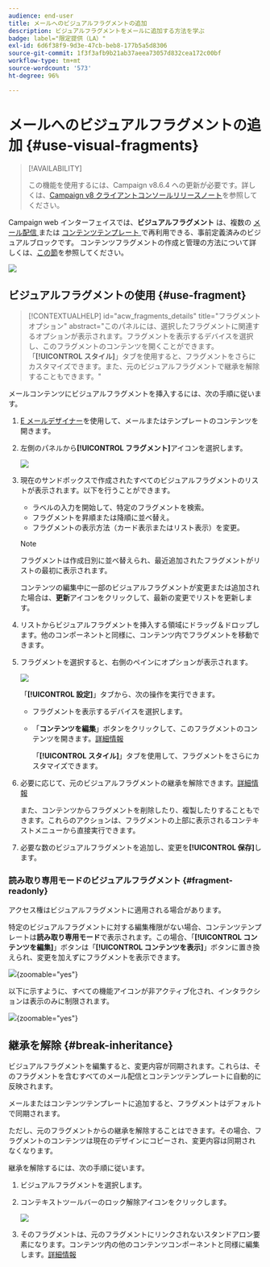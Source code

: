 ```yaml
---
audience: end-user
title: メールへのビジュアルフラグメントの追加
description: ビジュアルフラグメントをメールに追加する方法を学ぶ
badge: label="限定提供（LA）"
exl-id: 6d6f38f9-9d3e-47cb-beb8-177b5a5d8306
source-git-commit: 1f3f3afb9b21ab37aeea73057d832cea172c00bf
workflow-type: tm+mt
source-wordcount: '573'
ht-degree: 96%

---
```


# メールへのビジュアルフラグメントの追加 {#use-visual-fragments}

>[!AVAILABILITY]
>
>この機能を使用するには、Campaign v8.6.4 への更新が必要です。詳しくは、[Campaign v8 クライアントコンソールリリースノート](https://experienceleague.adobe.com/ja/docs/campaign/campaign-v8/releases/release-notes)を参照してください。

Campaign web インターフェイスでは、**ビジュアルフラグメント** は、複数の [ メール配信 ](../email/get-started-email-designer.md) または [ コンテンツテンプレート ](../email/use-email-templates.md) で再利用できる、事前定義済みのビジュアルブロックです。 コンテンツフラグメントの作成と管理の方法について詳しくは、[この節](fragments.md)を参照してください。

![](assets/do-not-localize/fragments.gif)

## ビジュアルフラグメントの使用 {#use-fragment}

>[!CONTEXTUALHELP]
>id="acw_fragments_details"
>title="フラグメントオプション"
>abstract="このパネルには、選択したフラグメントに関連するオプションが表示されます。フラグメントを表示するデバイスを選択し、このフラグメントのコンテンツを開くことができます。「**[!UICONTROL スタイル]**」タブを使用すると、フラグメントをさらにカスタマイズできます。また、元のビジュアルフラグメントで継承を解除することもできます。"

<!-- pas vu dans l'UI-->

メールコンテンツにビジュアルフラグメントを挿入するには、次の手順に従います。

1. [E メールデザイナー](../email/get-started-email-designer.md)を使用して、メールまたはテンプレートのコンテンツを開きます。

1. 左側のパネルから&#x200B;**[!UICONTROL フラグメント]**&#x200B;アイコンを選択します。

   ![](assets/fragments-in-designer.png)

1. 現在のサンドボックスで作成されたすべてのビジュアルフラグメントのリストが表示されます。以下を行うことができます。

   * ラベルの入力を開始して、特定のフラグメントを検索。
   * フラグメントを昇順または降順に並べ替え。
   * フラグメントの表示方法（カード表示またはリスト表示）を変更。

   >[!NOTE]
   >
   >フラグメントは作成日別に並べ替えられ、最近追加されたフラグメントがリストの最初に表示されます。

   コンテンツの編集中に一部のビジュアルフラグメントが変更または追加された場合は、**更新**&#x200B;アイコンをクリックして、最新の変更でリストを更新します。

1. リストからビジュアルフラグメントを挿入する領域にドラッグ＆ドロップします。他のコンポーネントと同様に、コンテンツ内でフラグメントを移動できます。

1. フラグメントを選択すると、右側のペインにオプションが表示されます。

   ![](assets/fragment-right-pane.png)

   「**[!UICONTROL 設定]**」タブから、次の操作を実行できます。

   * フラグメントを表示するデバイスを選択します。
   * 「**コンテンツを編集**」ボタンをクリックして、このフラグメントのコンテンツを開きます。[詳細情報](../content/fragments.md#edit-fragments)

     「**[!UICONTROL スタイル]**」タブを使用して、フラグメントをさらにカスタマイズできます。

1. 必要に応じて、元のビジュアルフラグメントの継承を解除できます。[詳細情報](#break-inheritance)

   また、コンテンツからフラグメントを削除したり、複製したりすることもできます。これらのアクションは、フラグメントの上部に表示されるコンテキストメニューから直接実行できます。

1. 必要な数のビジュアルフラグメントを追加し、変更を&#x200B;**[!UICONTROL 保存]**&#x200B;します。

### 読み取り専用モードのビジュアルフラグメント {#fragment-readonly}

アクセス権はビジュアルフラグメントに適用される場合があります。

特定のビジュアルフラグメントに対する編集権限がない場合、コンテンツテンプレートは&#x200B;**読み取り専用モード**&#x200B;で表示されます。この場合、「**[!UICONTROL コンテンツを編集]**」ボタンは「**[!UICONTROL コンテンツを表示]**」ボタンに置き換えられ、変更を加えずにフラグメントを表示できます。

![](assets/fragment-readonly.png){zoomable="yes"}

以下に示すように、すべての機能アイコンが非アクティブ化され、インタラクションは表示のみに制限されます。

![](assets/fragment-readonly-view.png){zoomable="yes"}

## 継承を解除 {#break-inheritance}

ビジュアルフラグメントを編集すると、変更内容が同期されます。これらは、そのフラグメントを含むすべてのメール配信とコンテンツテンプレートに自動的に反映されます。

メールまたはコンテンツテンプレートに追加すると、フラグメントはデフォルトで同期されます。

ただし、元のフラグメントからの継承を解除することはできます。その場合、フラグメントのコンテンツは現在のデザインにコピーされ、変更内容は同期されなくなります。

継承を解除するには、次の手順に従います。

1. ビジュアルフラグメントを選択します。

1. コンテキストツールバーのロック解除アイコンをクリックします。

   ![](assets/fragment-break-inheritance.png)

1. そのフラグメントは、元のフラグメントにリンクされないスタンドアロン要素になります。コンテンツ内の他のコンテンツコンポーネントと同様に編集します。[詳細情報](../email/content-components.md)
